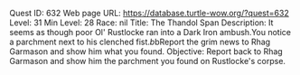 Quest ID: 632
Web page URL: https://database.turtle-wow.org/?quest=632
Level: 31
Min Level: 28
Race: nil
Title: The Thandol Span
Description: It seems as though poor Ol' Rustlocke ran into a Dark Iron ambush.You notice a parchment next to his clenched fist.$b$bReport the grim news to Rhag Garmason and show him what you found.
Objective: Report back to Rhag Garmason and show him the parchment you found on Rustlocke's corpse.
